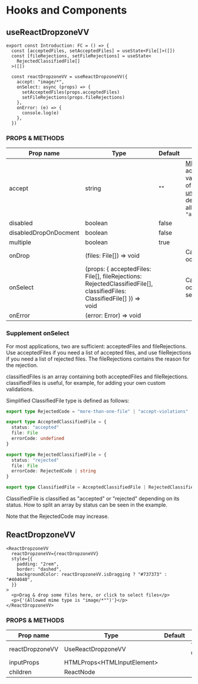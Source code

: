 # Hooks and Components

## useReactDropzoneVV

```tsx
export const Introduction: FC = () => {
  const [acceptedFiles, setAcceptedFiles] = useState<File[]>([])
  const [fileRejections, setFileRejections] = useState<
    RejectedClassifiedFile[]
  >([])

  const reactDropzoneVV = useReactDropzoneVV({
    accept: "image/*",
    onSelect: async (props) => {
      setAcceptedFiles(props.acceptedFiles)
      setFileRejections(props.fileRejections)
    },
    onError: (e) => {
      console.log(e)
    },
  })
```

### PROPS & METHODS

| Prop name             | Type                                                                                                                    | Default | Description                                                                                                                                                                                                                                                                                                                                                                                              |
| --------------------- | ----------------------------------------------------------------------------------------------------------------------- | ------- | -------------------------------------------------------------------------------------------------------------------------------------------------------------------------------------------------------------------------------------------------------------------------------------------------------------------------------------------------------------------------------------------------------- |
| accept                | string                                                                                                                  | ""      | [MDN](https://developer.mozilla.org/en-US/docs/Web/HTML/Attributes/accept) states the following: The accept attribute takes as its value a comma-separated list of one or more file types, or [unique file type specifiers](https://developer.mozilla.org/en-US/docs/Web/HTML/Attributes/accept#unique_file_type_specifiers), describing which file types to allow. ex: `"audio/*,image/webp,.jpg,.pdf"` |
| disabled              | boolean                                                                                                                 | false   |                                                                                                                                                                                                                                                                                                                                                                                                          |
| disabledDropOnDocment | boolean                                                                                                                 | false   |                                                                                                                                                                                                                                                                                                                                                                                                          |
| multiple              | boolean                                                                                                                 | true    |                                                                                                                                                                                                                                                                                                                                                                                                          |
| onDrop                | (files: File[]) => void                                                                                                 |         | Callback when Drop event occurs.                                                                                                                                                                                                                                                                                                                                                                         |
| onSelect              | (props: { acceptedFiles: File[], fileRejections: RejectedClassifiedFile[], classifiedFiles: ClassifiedFile[] }) => void |         | Callbacks when the Drop event occurs and when a file is selected in a dialog.                                                                                                                                                                                                                                                                                                                            |
| onError               | (error: Error) => void                                                                                                  |         |                                                                                                                                                                                                                                                                                                                                                                                                          |

### Supplement onSelect

For most applications, two are sufficient: acceptedFiles and fileRejections.
Use acceptedFiles if you need a list of accepted files, and use fileRejections if you need a list of rejected files.
The fileRejections contains the reason for the rejection.

classifiedFiles is an array containing both acceptedFiles and fileRejections.
classifiedFiles is useful, for example, for adding your own custom validations.

Simplified ClassifiedFile type is defined as follows:

```ts
export type RejectedCode = "more-than-one-file" | "accept-violations"

export type AcceptedClassifiedFile = {
  status: "accepted"
  file: File
  errorCode: undefined
}

export type RejectedClassifiedFile = {
  status: "rejected"
  file: File
  errorCode: RejectedCode | string
}

export type ClassifiedFile = AcceptedClassifiedFile | RejectedClassifiedFile
```

ClassifiedFile is classified as "accepted" or "rejected" depending on its status.
How to split an array by status can be seen in the example.

Note that the RejectedCode may increase.

## ReactDropzoneVV

```tsx
<ReactDropzoneVV
  reactDropzoneVV={reactDropzoneVV}
  style={{
    padding: "2rem",
    border: "dashed",
    backgroundColor: reactDropzoneVV.isDragging ? "#737373" : "#404040",
  }}
>
  <p>Drag & drop some files here, or click to select files</p>
  <p>{'(Allowed mime type is "image/*"")'}</p>
</ReactDropzoneVV>
```

### PROPS & METHODS

| Prop name       | Type                          | Default | Description                             |
| --------------- | ----------------------------- | ------- | --------------------------------------- |
| reactDropzoneVV | UseReactDropzoneVV            |         | The return value of useReactDropzoneVV. |
| inputProps      | HTMLProps\<HTMLInputElement\> |         |                                         |
| children        | ReactNode                     |         |                                         |
